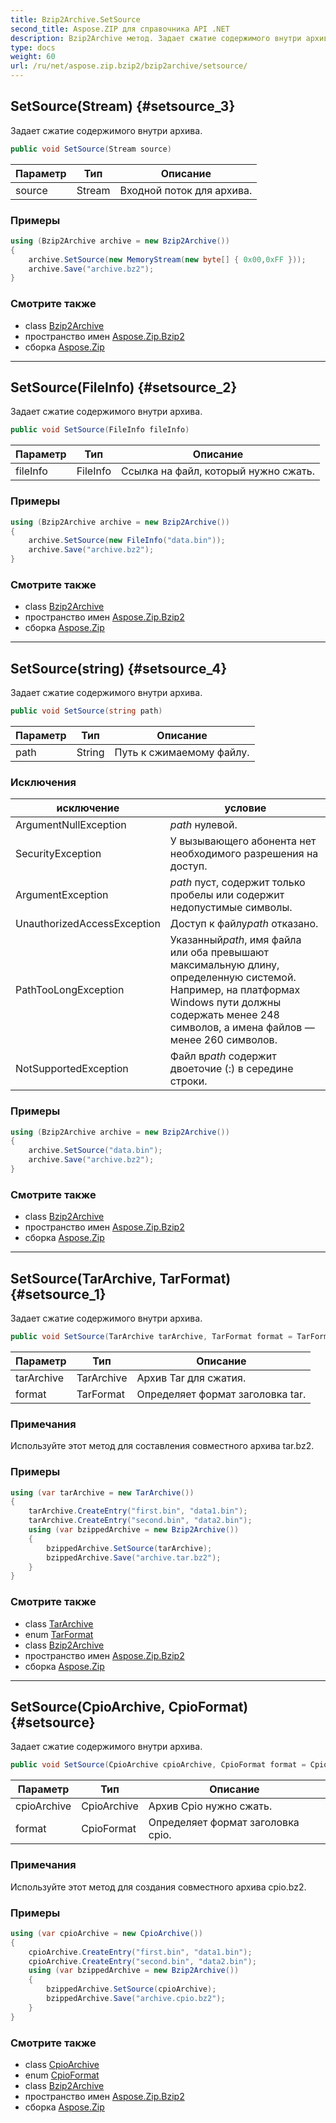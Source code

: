 ```yaml
---
title: Bzip2Archive.SetSource
second_title: Aspose.ZIP для справочника API .NET
description: Bzip2Archive метод. Задает сжатие содержимого внутри архива.
type: docs
weight: 60
url: /ru/net/aspose.zip.bzip2/bzip2archive/setsource/
---
```

## SetSource(Stream) {#setsource_3}

Задает сжатие содержимого внутри архива.

```csharp
public void SetSource(Stream source)
```

| Параметр | Тип | Описание |
| --- | --- | --- |
| source | Stream | Входной поток для архива. |

### Примеры

```csharp
using (Bzip2Archive archive = new Bzip2Archive()) 
{
    archive.SetSource(new MemoryStream(new byte[] { 0x00,0xFF }));
    archive.Save("archive.bz2");
}
```

### Смотрите также

* class [Bzip2Archive](../)
* пространство имен [Aspose.Zip.Bzip2](../../bzip2archive/)
* сборка [Aspose.Zip](../../../)

---

## SetSource(FileInfo) {#setsource_2}

Задает сжатие содержимого внутри архива.

```csharp
public void SetSource(FileInfo fileInfo)
```

| Параметр | Тип | Описание |
| --- | --- | --- |
| fileInfo | FileInfo | Ссылка на файл, который нужно сжать. |

### Примеры

```csharp
using (Bzip2Archive archive = new Bzip2Archive()) 
{
    archive.SetSource(new FileInfo("data.bin"));
    archive.Save("archive.bz2");
}
```

### Смотрите также

* class [Bzip2Archive](../)
* пространство имен [Aspose.Zip.Bzip2](../../bzip2archive/)
* сборка [Aspose.Zip](../../../)

---

## SetSource(string) {#setsource_4}

Задает сжатие содержимого внутри архива.

```csharp
public void SetSource(string path)
```

| Параметр | Тип | Описание |
| --- | --- | --- |
| path | String | Путь к сжимаемому файлу. |

### Исключения

| исключение | условие |
| --- | --- |
| ArgumentNullException | *path* нулевой. |
| SecurityException | У вызывающего абонента нет необходимого разрешения на доступ. |
| ArgumentException | *path* пуст, содержит только пробелы или содержит недопустимые символы. |
| UnauthorizedAccessException | Доступ к файлу*path* отказано. |
| PathTooLongException | Указанный*path*, имя файла или оба превышают максимальную длину, определенную системой. Например, на платформах Windows пути должны содержать менее 248 символов, а имена файлов — менее 260 символов. |
| NotSupportedException | Файл в*path* содержит двоеточие (:) в середине строки. |

### Примеры

```csharp
using (Bzip2Archive archive = new Bzip2Archive()) 
{
    archive.SetSource("data.bin");
    archive.Save("archive.bz2");
}
```

### Смотрите также

* class [Bzip2Archive](../)
* пространство имен [Aspose.Zip.Bzip2](../../bzip2archive/)
* сборка [Aspose.Zip](../../../)

---

## SetSource(TarArchive, TarFormat) {#setsource_1}

Задает сжатие содержимого внутри архива.

```csharp
public void SetSource(TarArchive tarArchive, TarFormat format = TarFormat.UsTar)
```

| Параметр | Тип | Описание |
| --- | --- | --- |
| tarArchive | TarArchive | Архив Tar для сжатия. |
| format | TarFormat | Определяет формат заголовка tar. |

### Примечания

Используйте этот метод для составления совместного архива tar.bz2.

### Примеры

```csharp
using (var tarArchive = new TarArchive())
{
    tarArchive.CreateEntry("first.bin", "data1.bin");
    tarArchive.CreateEntry("second.bin", "data2.bin");
    using (var bzippedArchive = new Bzip2Archive())
    {
        bzippedArchive.SetSource(tarArchive);
        bzippedArchive.Save("archive.tar.bz2");
    }
}
```

### Смотрите также

* class [TarArchive](../../../aspose.zip.tar/tararchive/)
* enum [TarFormat](../../../aspose.zip.tar/tarformat/)
* class [Bzip2Archive](../)
* пространство имен [Aspose.Zip.Bzip2](../../bzip2archive/)
* сборка [Aspose.Zip](../../../)

---

## SetSource(CpioArchive, CpioFormat) {#setsource}

Задает сжатие содержимого внутри архива.

```csharp
public void SetSource(CpioArchive cpioArchive, CpioFormat format = CpioFormat.OldAscii)
```

| Параметр | Тип | Описание |
| --- | --- | --- |
| cpioArchive | CpioArchive | Архив Cpio нужно сжать. |
| format | CpioFormat | Определяет формат заголовка cpio. |

### Примечания

Используйте этот метод для создания совместного архива cpio.bz2.

### Примеры

```csharp
using (var cpioArchive = new CpioArchive())
{
    cpioArchive.CreateEntry("first.bin", "data1.bin");
    cpioArchive.CreateEntry("second.bin", "data2.bin");
    using (var bzippedArchive = new Bzip2Archive())
    {
        bzippedArchive.SetSource(cpioArchive);
        bzippedArchive.Save("archive.cpio.bz2");
    }
}
```

### Смотрите также

* class [CpioArchive](../../../aspose.zip.cpio/cpioarchive/)
* enum [CpioFormat](../../../aspose.zip.cpio/cpioformat/)
* class [Bzip2Archive](../)
* пространство имен [Aspose.Zip.Bzip2](../../bzip2archive/)
* сборка [Aspose.Zip](../../../)


